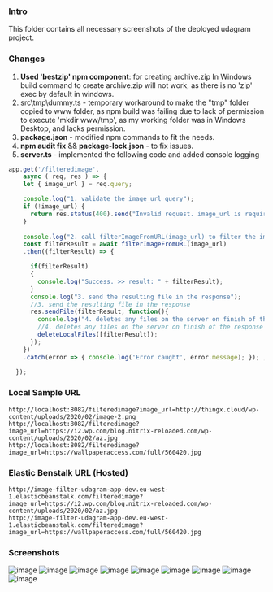 ### Intro

This folder contains all necessary screenshots of the deployed udagram project.  


### Changes 

1. **Used 'bestzip' npm component**: for creating archive.zip 
In Windows build command to create archive.zip will not work, as there is no 'zip' exec by default in windows.
2. src\tmp\dummy.ts - temporary workaround  to make the "tmp" folder copied to www folder, as npm build was failing due to lack of permission to execute 'mkdir www/tmp', as my working folder was in Windows Desktop, and lacks permission.
3. **package.json** - modified npm commands to fit the needs. 
4. **npm audit fix** && **package-lock.json** - to fix issues.
5. **server.ts**  - implemented the following code and added console logging 

```javascript
app.get('/filteredimage', 
    async ( req, res ) => { 
    let { image_url } = req.query;

    console.log("1. validate the image_url query");
    if (!image_url) {
      return res.status(400).send("Invalid request. image_url is required");
    }
  
    console.log("2. call filterImageFromURL(image_url) to filter the image");
    const filterResult = await filterImageFromURL(image_url)
    .then((filterResult) => {

      if(filterResult)
      {
        console.log("Success. >> result: " + filterResult);
      }
      console.log("3. send the resulting file in the response");
      //3. send the resulting file in the response
      res.sendFile(filterResult, function(){
        console.log("4. deletes any files on the server on finish of the response");
        //4. deletes any files on the server on finish of the response
        deleteLocalFiles([filterResult]);
      });
    })
    .catch(error => { console.log('Error caught', error.message); }); ;

  });

  ```

### Local Sample URL

```console
http://localhost:8082/filteredimage?image_url=http://thingx.cloud/wp-content/uploads/2020/02/image-2.png
http://localhost:8082/filteredimage?image_url=https://i2.wp.com/blog.nitrix-reloaded.com/wp-content/uploads/2020/02/az.jpg
http://localhost:8082/filteredimage?image_url=https://wallpaperaccess.com/full/560420.jpg
```

### Elastic Benstalk URL (Hosted)

```console
http://image-filter-udagram-app-dev.eu-west-1.elasticbeanstalk.com/filteredimage?image_url=https://i2.wp.com/blog.nitrix-reloaded.com/wp-content/uploads/2020/02/az.jpg
http://image-filter-udagram-app-dev.eu-west-1.elasticbeanstalk.com/filteredimage?image_url=https://wallpaperaccess.com/full/560420.jpg
```

### Screenshots 

![image](00.Cmdlet.ebinit.Deployment.PNG)
![image](01.Cmdlet.Deployment.PNG)
![image](02.local.build_deploy.PNG)
![image](03.local.debug.PNG)
![image](04.Elastic.Dashboard.PNG)
![image](04.Elastic.Dashboard02.PNG)
![image](05.Browser.Result.PNG)
![image](06.Deployments.PNG)
![image](06.Deployments2.PNG)